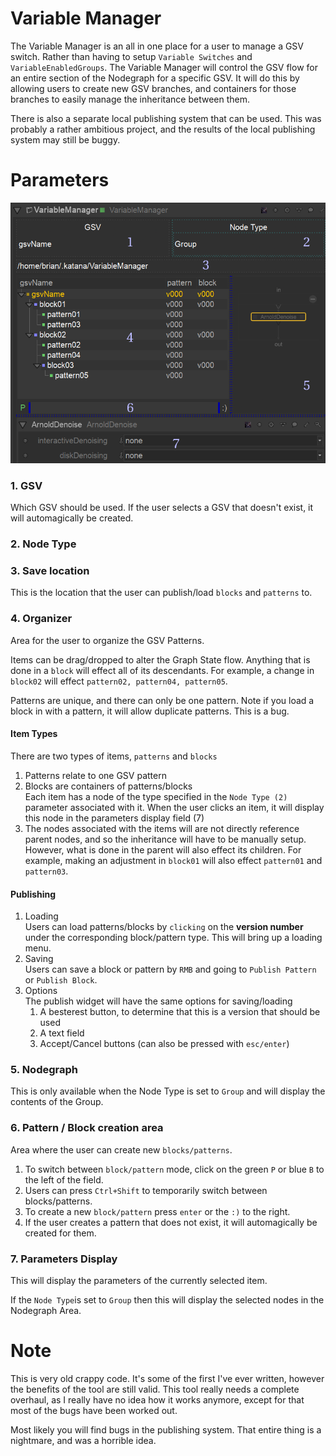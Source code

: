 # Variable Manager
The Variable Manager is an all in one place for a user to manage a GSV switch.
Rather than having to setup `Variable Switches` and `VariableEnabledGroups`.  The
Variable Manager will control the GSV flow for an entire section of the Nodegraph
for a specific GSV. It will do this by allowing users to create new GSV branches,
and containers for those branches to easily manage the inheritance between them.

There is also a separate local publishing system that can be used.  This was probably
a rather ambitious project, and the results of the local publishing system may still be buggy.

# Parameters
![](VariableManagerDiagram.png)
### 1. GSV
Which GSV should be used.  If the user selects a GSV that doesn't exist, it will
automagically be created.

### 2. Node Type


### 3. Save location
This is the location that the user can publish/load `blocks` and `patterns` to.

### 4. Organizer
Area for the user to organize the GSV Patterns.

Items can be drag/dropped to alter the Graph State flow.  Anything that is done in a `block`
will effect all of its descendants.  For example, a change in `block02` will effect `pattern02,
pattern04, pattern05`.

Patterns are unique, and there can only be one pattern.  Note if you load a block
in with a pattern, it will allow duplicate patterns.  This is a bug.

#### Item Types
There are two types of items, `patterns` and `blocks`
   1. Patterns relate to one GSV pattern
   2. Blocks are containers of patterns/blocks
   <br /> Each item has a node of the type specified in the `Node Type (2)` parameter
       associated with it.  When the user clicks an item, it will display this node in
       the parameters display field (7)
   3. The nodes associated with the items will are not directly reference parent nodes, and so
        the inheritance will have to be manually setup.  However, what is done in the parent
        will also effect its children.  For example, making an adjustment in `block01` will also
        effect `pattern01` and `pattern03`.

#### Publishing
1. Loading <br />Users can load patterns/blocks by `clicking` on the **version number** under the corresponding 
block/pattern type.  This will bring up a loading menu.
2. Saving <br /> Users can save a block or pattern by `RMB` and going to `Publish Pattern` or `Publish Block`.
3. Options <br />The publish widget will have the same options for saving/loading
   1. A besterest button, to determine that this is a version that should be used
   2. A text field
   3. Accept/Cancel buttons (can also be pressed with `esc/enter`)

### 5. Nodegraph
This is only available when the Node Type is set to `Group` and will display the contents of the Group.

### 6. Pattern / Block creation area
Area where the user can create new `blocks/patterns`.
1. To switch between `block/pattern` mode, click on the green `P` or blue `B` to the left of the field. 
2. Users can press `Ctrl+Shift` to temporarily switch between blocks/patterns.
3. To create a new `block/pattern` press `enter` or the `:)` to the right.
4. If the user creates a pattern that does not exist, it will automagically be created for them.

### 7. Parameters Display
This will display the parameters of the currently selected item.

If the `Node Type`is set to `Group` then this will display the selected nodes in the Nodegraph Area.


# Note
This is very  old crappy code.  It's some of the first I've ever written, however the benefits of
the tool are still valid.  This tool really needs a complete overhaul, as I really have no idea
how it works anymore, except for that most of the bugs have been worked out.

Most likely you will find bugs in the publishing system.  That entire thing is a nightmare, and was
a horrible idea.